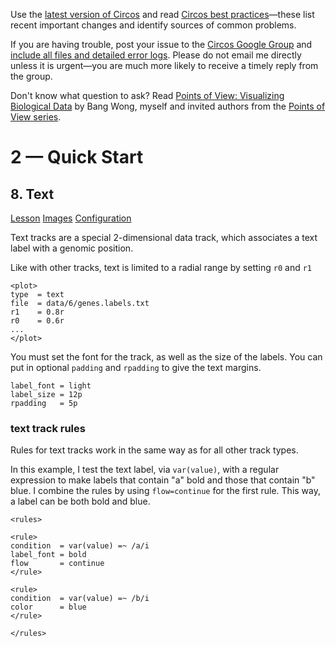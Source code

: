 Use the [latest version of Circos](/software/download/circos/) and read
[Circos best
practices](/documentation/tutorials/reference/best_practices/)—these list
recent important changes and identify sources of common problems.

If you are having trouble, post your issue to the [Circos Google
Group](https://groups.google.com/group/circos-data-visualization) and [include
all files and detailed error logs](/support/support/). Please do not email me
directly unless it is urgent—you are much more likely to receive a timely
reply from the group.

Don't know what question to ask? Read [Points of View: Visualizing Biological
Data](https://www.nature.com/nmeth/journal/v9/n12/full/nmeth.2258.html) by
Bang Wong, myself and invited authors from the [Points of View
series](https://mk.bcgsc.ca/pointsofview).

# 2 — Quick Start

## 8\. Text

[Lesson](/documentation/tutorials/quick_start/text/lesson)
[Images](/documentation/tutorials/quick_start/text/images)
[Configuration](/documentation/tutorials/quick_start/text/configuration)

Text tracks are a special 2-dimensional data track, which associates a text
label with a genomic position.

Like with other tracks, text is limited to a radial range by setting `r0` and
`r1`

    
    
    <plot>
    type  = text
    file  = data/6/genes.labels.txt
    r1    = 0.8r
    r0    = 0.6r
    ...
    </plot>
    

You must set the font for the track, as well as the size of the labels. You
can put in optional `padding` and `rpadding` to give the text margins.

    
    
    label_font = light
    label_size = 12p
    rpadding   = 5p
    

### text track rules

Rules for text tracks work in the same way as for all other track types.

In this example, I test the text label, via `var(value)`, with a regular
expression to make labels that contain "a" bold and those that contain "b"
blue. I combine the rules by using `flow=continue` for the first rule. This
way, a label can be both bold and blue.

    
    
    <rules>
    
    <rule>
    condition  = var(value) =~ /a/i
    label_font = bold
    flow       = continue
    </rule>
    
    <rule>
    condition  = var(value) =~ /b/i
    color      = blue
    </rule>
    
    </rules>
    

